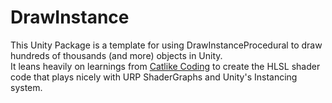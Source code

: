 # DrawInstance

This Unity Package is a template for using DrawInstanceProcedural to draw hundreds of thousands (and more) objects in Unity.  
It leans heavily on learnings from [Catlike Coding](https://catlikecoding.com/unity/tutorials/) to create the HLSL shader code that plays
nicely with URP ShaderGraphs and Unity's Instancing system.
